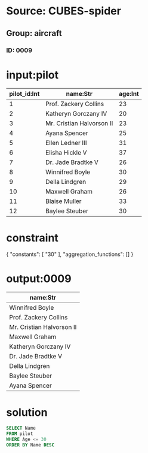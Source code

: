 # Source: CUBES-spider
## Group: aircraft
### ID: 0009

# input:pilot

| pilot_id:Int | name:Str | age:Int |
|---|---|---|
| 1 | Prof. Zackery Collins | 23 |
| 2 | Katheryn Gorczany IV | 20 |
| 3 | Mr. Cristian Halvorson II | 23 |
| 4 | Ayana Spencer | 25 |
| 5 | Ellen Ledner III | 31 |
| 6 | Elisha Hickle V | 37 |
| 7 | Dr. Jade Bradtke V | 26 |
| 8 | Winnifred Boyle | 30 |
| 9 | Della Lindgren | 29 |
| 10 | Maxwell Graham | 26 |
| 11 | Blaise Muller | 33 |
| 12 | Baylee Steuber | 30 |

# constraint

{
  "constants": [
    "30"
  ],
  "aggregation_functions": []
}

# output:0009

| name:Str |
|---|
| Winnifred Boyle |
| Prof. Zackery Collins |
| Mr. Cristian Halvorson II |
| Maxwell Graham |
| Katheryn Gorczany IV |
| Dr. Jade Bradtke V |
| Della Lindgren |
| Baylee Steuber |
| Ayana Spencer |

# solution

```sql
SELECT Name
FROM pilot
WHERE Age <= 30
ORDER BY Name DESC
```
